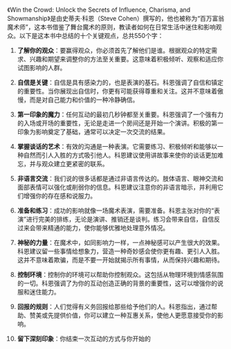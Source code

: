 《Win the Crowd: Unlock the Secrets of Influence, Charisma, and Showmanship》是由史蒂夫·科恩（Steve Cohen）撰写的，他也被称为“百万富翁魔术师”，这本书借鉴了舞台魔术的原则，教读者如何在日常生活中迷住和影响观众。以下是这本书中总结的十个关键观点，总共550个字：

1. **了解你的观众**：要赢得观众，你必须首先了解他们是谁。根据观众的特定需求、兴趣和期望来调整你的方法至关重要。这意味着积极倾听、观察和适应你试图影响的人群。

2. **自信是关键**：自信是具有感染力的，也是表演的基石。科恩强调了自信和镇定的重要性。当你展现出自信时，你更有可能获得尊重和关注。这并不意味着傲慢，而是对自己能力和价值的一种冷静确信。

3. **第一印象的魔力**：任何互动的最初几秒钟都至关重要。科恩强调了一个强有力的入场或开场的重要性，无论是走进一个房间还是开始一个演讲。积极的第一印象为影响奠定了基础，通常可以决定一次交流的结果。

4. **掌握谈话的艺术**：有效的沟通是一种表演。它需要练习、积极倾听和能够以一种自然而引人入胜的方式吸引他人。科恩建议使用讲故事来使你的谈话更加难忘，并与观众建立更紧密的联系。

5. **非语言交流**：我们说的很多话都是通过非语言传达的。肢体语言、眼神交流和面部表情可以强化或削弱你的信息。科恩建议注意你的非语言暗示，并利用它们增强你的存在感和说服力。

6. **准备和练习**：成功的影响就像一场魔术表演，需要准备。科恩主张对你的“表演”进行完美的排练，无论是演讲、推销还是谈判。练习会带来自信，自信反过来会带来精通的能力，使你能够优雅地处理意外情况。

7. **神秘的力量**：在魔术中，如同影响力一样，一点神秘感可以产生很大的效果。科恩建议留一些事情给想象力，营造一种奇妙感会使你更有趣、更引人入胜。这并不意味着欺骗，而是不要一开始就揭示所有事情，从而保持兴趣和期待。

8. **控制环境**：控制你的环境可以帮助你控制观众。这包括从物理环境到情感氛围的一切。科恩强调了为你的互动创造正确的背景的重要性，这可以增强你的说服和迷住能力。

9. **回报的规则**：人们觉得有义务回报给那些给予他们的人。科恩指出，通过帮助、赞美或先提供价值，你可以建立一种互惠关系，使他人更愿意接受你的影响。

10. **留下深刻印象**：你结束一次互动的方式与你开始的